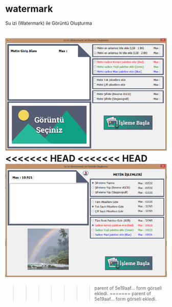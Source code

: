 # watermark
Su izi (Watermark) ile Görüntü Oluşturma

![Form Görseli](https://github.com/autoconf/watermark/blob/master/form.png)
<<<<<<< HEAD
<<<<<<< HEAD
![Form Görseli](https://github.com/autoconf/watermark/blob/master/form2.PNG)
=======
>>>>>>> parent of 5e19aaf... form görseli ekledi.
=======
>>>>>>> parent of 5e19aaf... form görseli ekledi.



